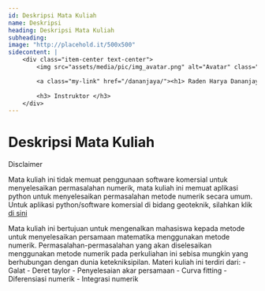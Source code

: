 ```yaml
---
id: Deskripsi Mata Kuliah
name: Deskripsi
heading: Deskripsi Mata Kuliah
subheading: 
image: "http://placehold.it/500x500"
sidecontent: |
    <div class="item-center text-center">
        <img src="assets/media/pic/img_avatar.png" alt="Avatar" class="avatar square-300 rounded-circle">

        <a class="my-link" href="/dananjaya/"><h1> Raden Harya Dananjaya </h1></a>
        
        <h3> Instruktor </h3>
    </div>
---
```

# Deskripsi Mata Kuliah 
<div class="card"> 
    <div class="card-header">
        Disclaimer
    </div>
    <div class="card-body">
        <!-- <h5 class="card-title">Disclaimer</h5> -->
        <p class="card-text">Mata kuliah ini tidak memuat penggunaan software komersial untuk menyelesaikan permasalahan numerik, mata kuliah ini memuat aplikasi python untuk menyelesaikan permasalahan metode numerik secara umum. Untuk aplikasi python/software komersial di bidang geoteknik, silahkan klik <a class="" href="{{ site.url }}/komputasi-geoteknik/"> di sini </a></p> 
  </div>
</div> 
Mata kuliah ini bertujuan untuk mengenalkan mahasiswa kepada metode untuk menyelesaikan persamaan matematika menggunakan metode numerik. Permasalahan-permasalahan yang akan diselesaikan menggunakan metode numerik pada perkuliahan ini sebisa mungkin yang berhubungan dengan dunia ketekniksipilan. Materi kuliah ini terdiri dari:
- Galat
- Deret taylor
- Penyelesaian akar persamaan
- Curva fitting
- Diferensiasi numerik
- Integrasi numerik

